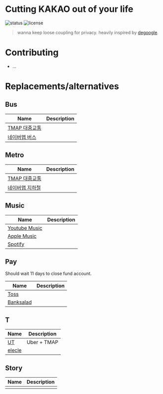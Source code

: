 # Cutting KAKAO out of your life

![status](https://img.shields.io/badge/status-draft-yellow)
![license](https://img.shields.io/badge/license-unlicensed-green)

> wanna keep loose coupling for privacy. heavily inspired by [degoogle](https://github.com/tycrek/degoogle).

# Contributing

- ...

# Replacements/alternatives

## Bus

| Name | Description |
|------|-------------|
|[TMAP 대중교통](http://www.tworld.co.kr/normal.do?serviceId=S_MSA_0017&viewId=V_PHOW7001&prodId=TW50000017)||
|[네이버맵 버스](https://m.map.naver.com/bus/index.naver)||

## Metro

| Name | Description |
|------|-------------|
|[TMAP 대중교통](http://www.tworld.co.kr/normal.do?serviceId=S_MSA_0017&viewId=V_PHOW7001&prodId=TW50000017)||
|[네이버맵 지하철](https://m.map.naver.com/subway/subwayLine.naver)||

## Music

| Name | Description |
|------|-------------|
|[Youtube Music](https://music.youtube.com)||
|[Apple Music](https://www.apple.com/kr/apple-music/)||
|[Spotify](https://www.spotify.com/kr-ko/)||

## Pay

Should wait 11 days to close fund account.

| Name | Description |
|------|-------------|
|[Toss](https://toss.im/)||
|[Banksalad](https://www.banksalad.com)||

## T

| Name | Description |
|------|-------------|
|[UT](https://www.ut.taxi/kr/ko/)|Uber + TMAP|
|[elecle](https://elecle.bike/service/)||

## Story

| Name | Description |
|------|-------------|
|||
